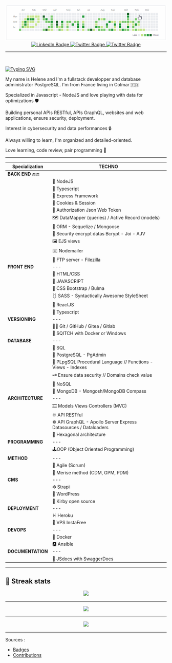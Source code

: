 <div align="center"><img src='./yumicode.gif'></div>

<div id="badges" align="center">
  <a href="https://www.linkedin.com/in/helene-nguyen-yumicode/">
    <img src="https://img.shields.io/badge/LinkedIn-blue?style=for-the-badge&logo=linkedin&logoColor=white" alt="LinkedIn Badge"/>
  </a>
  <a href="https://twitter.com/_YumiCode">
    <img src="https://img.shields.io/badge/Twitter-9cf?style=for-the-badge&logo=twitter&logoColor=white" alt="Twitter Badge"/>
  </a>
  <a href="https://www.instagram.com/_yumicode/">
    <img src="https://img.shields.io/badge/Instagram-blueviolet?style=for-the-badge" alt="Twitter Badge"/>
  </a>
</div>

___

<br>

[![Typing SVG](https://readme-typing-svg.herokuapp.com/?lines=Hello+everyone+!;I'm+Helene.;I'm+a+fullstack+developper;And+database+administrator+!;Let's+work+together+!&color=fff&size=35&width=555&font=source+code+pro)](https://git.io/typing-svg)


My name is Helene and I'm a fullstack developper and database administrator PostgreSQL. 
I'm from France living in Colmar 🇫🇷

Specialized in Javascript - NodeJS and love playing with data for optimizations 🛡️

Building personal APIs RESTful, APIs GraphQL, websites and web applications, ensure security, deployment.

Interest in cybersecurity and data performances 🔒 

Always willing to learn, I'm organized and detailed-oriented.

Love learning, code review, pair programming 👥

___

<div align="center">

|Specialization|TECHNO|
|--|--|
|**BACK END** 🔙🔚|
||🧩 NodeJS
||🏰 Typescript
||📘 Express Framework
||🍪 Cookies & Session
||🗼 Authorization Json Web Token
||🗺 DataMapper (queries) / Active Record (models)
||🔄 ORM - Sequelize / Mongoose
||🔐 Security encrypt datas Bcrypt - Joi - AJV
||🖼 EJS views
||✉️ Nodemailer
||🎢 FTP server - Filezilla
|**FRONT END**|---|
||🎨 HTML/CSS
||🎇 JAVASCRIPT
||🎀 CSS Bootstrap / Bulma
||🩱  SASS - Syntactically Awesome StyleSheet 
||🎏 ReactJS
||🏰 Typescript
|**VERSIONING**|---|
||🐱‍👤 Git / GitHub / Gitea / Gitlab
||🔴 SQITCH with Docker or Windows
|**DATABASE**|---|
||💼 SQL
||🐘 PostgreSQL - PgAdmin
||🎫 PLpgSQL Procedural Language // Functions - Views - Indexes
||🗝 Ensure data security // Domains check value
||📄 NoSQL
||🍃 MongoDB - Mongosh/MongoDB Compass
|**ARCHITECTURE**|---|
||🎞 Models Views Controllers (MVC)
||♾ API RESTful
||☸ API GraphQL - Apollo Server Express Datasources / Dataloaders
||📐 Hexagonal architecture 
|**PROGRAMMING**|---|
||🕹OOP (Object Oriented Programming)
|**METHOD**|---|
||💢 Agile (Scrum)
||🍒 Merise method (CDM, GPM, PDM)
|**CMS**|---|
||❇ Strapi
||🎫 WordPress
||🎃 Kirby open source
|**DEPLOYMENT**|---|
||♓ Heroku
||🎫 VPS InstaFree
|**DEVOPS**|---|
||🐳 Docker
||🅰️ Ansible
|**DOCUMENTATION**|---|
||🎊 JSdocs with SwaggerDocs

</div>

<hr>

## 🍃 Streak stats

<div align="center"><img src='https://github-readme-streak-stats.herokuapp.com/?user=helene-nguyen&theme=ads-juicy-fresh'></div>

<hr>
<div align="center"><img src='https://github-readme-stats.vercel.app/api?username=helene-nguyen&show_icons=true&theme=highcontrast'></div>

<hr>

<div align="center"><img src='https://github-readme-stats.vercel.app/api/top-langs/?username=helene-nguyen&layout=compact&theme=highcontrast'></div>

<hr>

Sources :

* [Badges](https://shields.io/category/build)
* [Contributions](https://github.com/DenverCoder1/github-readme-streak-stats)
